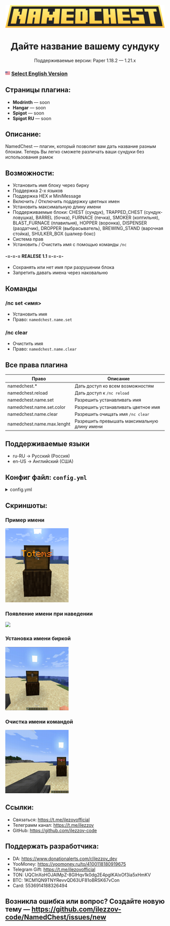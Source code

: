 <div align="center">
    <img src="../img/logo/namedchest.png"> 
</div>

<div align="center">
    <h1>Дайте название вашему сундуку</h1>
    <p>Поддерживаемые версии: Paper 1.18.2 — 1.21.x</p>
</div>

### <img src="https://raw.githubusercontent.com/ilezzov-code/CoolLobby/refs/heads/main/img/flags/en.svg" width="15"> [Select English Version](readmes/README_RU.md)

## Страницы плагина:
* **Modrinth** — soon
* **Hangar** — soon
* **Spigot** — soon
* **Spigot RU** — soon

## Описание: 
NamedChest — плагин, который позволит вам дать название разным блокам. Теперь Вы легко сможете различать ваши сундуки без использования рамок

## Возможности: 
* Установить имя блоку через бирку
* Поддержка 2-х языков
* Поддержка HEX и MiniMessage
* Включить / Отключить поддержку цветных имен
* Установить максимальную длину имени
* Поддерживаемые блоки: CHEST (сундук), TRAPPED_CHEST (сундук-ловушка),
BARREL (бочка), FURNACE (печка), SMOKER (коптильня), BLAST_FURNACE (плавильня), HOPPER (воронка),
DISPENSER (раздатчик), DROPPER (выбрасыватель), BREWING_STAND (варочная стойка), SHULKER_BOX (шалкер бокс)
* Система прав
* Установить / Очистить имя с помощью команды `/nc`

#### -=-=-= REALESE 1.1 =-=-=-
* Сохранять или нет имя при разрушении блока
* Запретить давать имена через наковальню

## Команды

### /nc set <имя>
* Установить имя
* Право: `namedchest.name.set`

### /nc clear
* Очистить имя
* Право: `namedchest.name.clear`

## Все права плагина

| Право                      | Описание                                     |
|----------------------------|----------------------------------------------|
| namedchest.*               | Дать доступ ко всем возможностям             |
| namedchest.reload          | Дать доступ к `/nc reload`                   |
| namedchest.name.set        | Разрешить устанавливать имя                  |
| namedchest.name.set.color  | Разрешить устанавливать цветное имя          |
| namedchest.name.clear      | Разрешить очищать имя `/nc clear`            |
| namedchest.name.max.lenght | Разрешить превышать максимальную длину имени |

## Поддерживаемые языки
* ru-RU → Русский (Россия)
* en-US → Английский (США)

## Конфиг файл: `config.yml`

<details>
  <summary>config.yml</summary>

  ```yml
  # ███╗░░██╗░█████╗░███╗░░░███╗███████╗██████╗░░░░█████╗░██╗░░██╗███████╗░██████╗████████╗
  # ████╗░██║██╔══██╗████╗░████║██╔════╝██╔══██╗░░██╔══██╗██║░░██║██╔════╝██╔════╝╚══██╔══╝
  # ██╔██╗██║███████║██╔████╔██║█████╗░░██║░░██║░░██║░░╚═╝███████║█████╗░░╚█████╗░░░░██║░░░
  # ██║╚████║██╔══██║██║╚██╔╝██║██╔══╝░░██║░░██║░░██║░░██╗██╔══██║██╔══╝░░░╚═══██╗░░░██║░░░
  # ██║░╚███║██║░░██║██║░╚═╝░██║███████╗██████╔╝░░╚█████╔╝██║░░██║███████╗██████╔╝░░░██║░░░
  # ╚═╝░░╚══╝╚═╝░░╚═╝╚═╝░░░░░╚═╝╚══════╝╚═════╝░░░░╚════╝░╚═╝░░╚═╝╚══════╝╚═════╝░░░░╚═╝░░░

  # Developer / Разработчик: ILeZzoV

  # Socials / Ссылки:
  # • Contact with me / Связаться: https://t.me/ilezovofficial
  # • Telegram Channel / Телеграм канал:
  #    | RUS: https://t.me/ilezzov
  #    | EN: https://t.me/ilezzov_en
  # • GitHub: https://github.com/ilezzov-code

  # By me coffee / Поддержать разработчика:
  # • DA: https://www.donationalerts.com/r/ilezzov_dev
  # • YooMoney: https://yoomoney.ru/to/4100118180919675
  # • Telegram Gift: https://t.me/ilezovofficial
  # • TON: UQCInXoHOJAlMpZ-8GIHqv1k0dg2E4pglKAIxOf3ia5xHmKV
  # • BTC: 1KCM1QN9TNYRevvQD63UF81oBRSK67vCon
  # • Card: 5536914188326494

  # Supporting messages languages / Доступные языки сообщений:
  # ru-RU, en-US
  language: "ru-RU"

  # Check the plugin for updates
  # Проверять плагин на наличие обновлений
  check_updates: true

  # Enable / Disable the option to name a block | Включить / Отключить возможность давать имя блоку
  # Supporting blocks / Поддерживаемые блоки: CHEST (сундук), TRAPPED_CHEST (сундук-ловушка),
  # BARREL (бочка), FURNACE (печка), SMOKER (коптильня), BLAST_FURNACE (плавильня), HOPPER (воронка),
  # DISPENSER (раздатчик), DROPPER (выбрасыватель), BREWING_STAND (варочная стойка), SHULKER_BOX (шалкер бокс)
  supporting_block:
    - CHEST
    - TRAPPED_CHEST
    - BARREL
    - FURNACE
    - SMOKER
    - BLAST_FURNACE
    - HOPPER
    - DISPENSER
    - DROPPER
    - BREWING_STAND
    - SHULKER_BOX

  # Maximum distance to the block / Максимальная дистанция до нужного блока
  block_max_distant: 5

  # Item's name settings / Настроить название предмета:
  name_settings:
    # Enable support color name / Включить поддержку цветных имен
    support_color: true
    # Max name length / Максимальная длинна имени
    max_name_length: 25
    

  # Don't edit this / Не редактируйте это
  config_version: 1.0
  ```
</details>

## Скриншоты: 

### Пример имени
<img src="../img/screenshots/name_example.png" width="200">

### Появление имени при наведении 
<img src="../img/screenshots/show_name.gif" width="200">

### Установка имени биркой
<img src="../img/screenshots/set_name.gif" width="200">

### Очистка имени командой
<img src="../img/screenshots/clear_name.gif" width="200">

## Ссылки:
* Связаться: https://t.me/ilezovofficial
* Телеграмм канал: https://t.me/ilezzov
* GitHub: https://github.com/ilezzov-code

## Поддержать разработчика:
* DA: https://www.donationalerts.com/r/ilezzov_dev
* YooMoney: https://yoomoney.ru/to/4100118180919675
* Telegram Gift: https://t.me/ilezovofficial
* TON: UQCInXoHOJAlMpZ-8GIHqv1k0dg2E4pglKAIxOf3ia5xHmKV
* BTC: 1KCM1QN9TNYRevvQD63UF81oBRSK67vCon
* Card: 5536914188326494

## Возникла ошибка или вопрос? Создайте новую тему — https://github.com/ilezzov-code/NamedChest/issues/new



